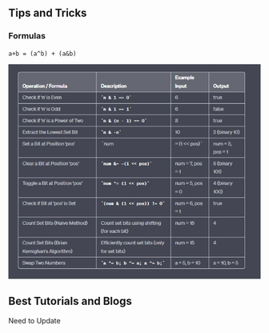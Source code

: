 <h2> Tips and Tricks </h2>
<h3> Formulas </h3>

```
a+b = (a^b) + (a&b)
```

<img src = "Images/BasicFormulas.JPG" />

<h2> Best Tutorials and Blogs</h2>

Need to Update